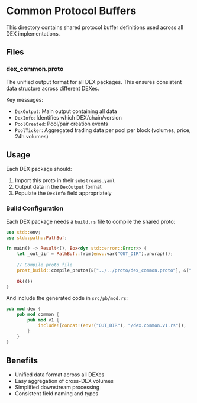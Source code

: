 # Common Protocol Buffers

This directory contains shared protocol buffer definitions used across all DEX implementations.

## Files

### dex_common.proto
The unified output format for all DEX packages. This ensures consistent data structure across different DEXes.

Key messages:
- `DexOutput`: Main output containing all data
- `DexInfo`: Identifies which DEX/chain/version
- `PoolCreated`: Pool/pair creation events
- `PoolTicker`: Aggregated trading data per pool per block (volumes, price, 24h volumes)

## Usage

Each DEX package should:
1. Import this proto in their `substreams.yaml`
2. Output data in the `DexOutput` format
3. Populate the `DexInfo` field appropriately

### Build Configuration

Each DEX package needs a `build.rs` file to compile the shared proto:

```rust
use std::env;
use std::path::PathBuf;

fn main() -> Result<(), Box<dyn std::error::Error>> {
    let _out_dir = PathBuf::from(env::var("OUT_DIR").unwrap());
    
    // Compile proto file
    prost_build::compile_protos(&["../../proto/dex_common.proto"], &["../../proto"])?;
    
    Ok(())
}
```

And include the generated code in `src/pb/mod.rs`:

```rust
pub mod dex {
    pub mod common {
        pub mod v1 {
            include!(concat!(env!("OUT_DIR"), "/dex.common.v1.rs"));
        }
    }
}
```

## Benefits

- Unified data format across all DEXes
- Easy aggregation of cross-DEX volumes
- Simplified downstream processing
- Consistent field naming and types